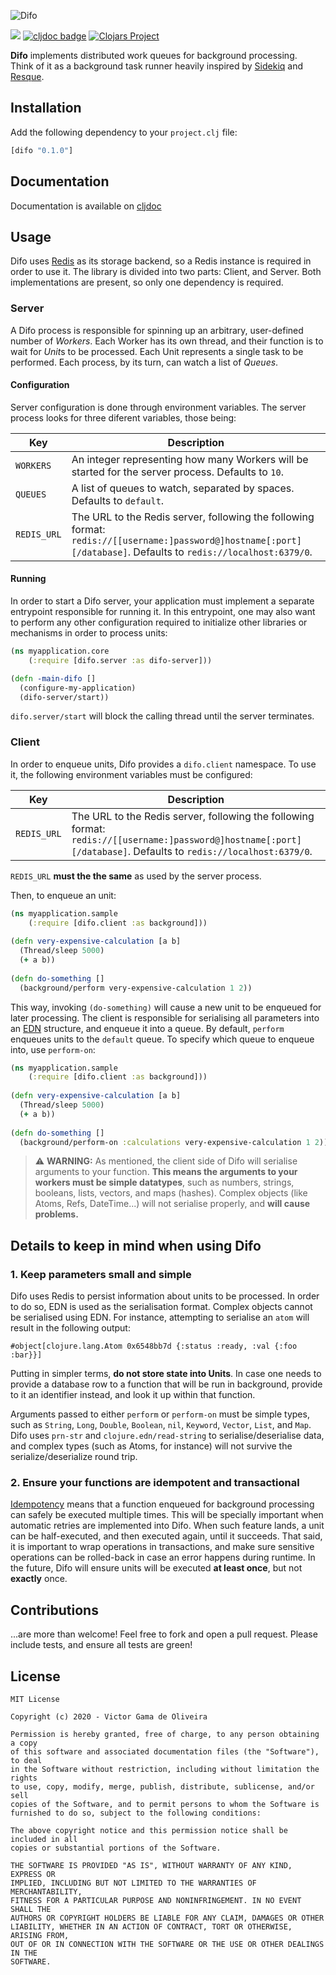 ![Difo](https://user-images.githubusercontent.com/77198/85149541-cbbf4500-b227-11ea-9c93-ecf773516939.png)

![](https://github.com/heyvito/difo/workflows/Test/badge.svg)
[![cljdoc badge](https://cljdoc.org/badge/difo/difo)](https://cljdoc.org/d/difo/difo/CURRENT)
[![Clojars Project](https://img.shields.io/clojars/v/difo.svg)](https://clojars.org/difo)

**Difo** implements distributed work queues for background processing.<br/>
Think of it as a background task runner heavily inspired by [Sidekiq](https://github.com/mperham/sidekiq/) and [Resque](https://github.com/github/resque).

## Installation

Add the following dependency to your `project.clj` file:

```clojure
[difo "0.1.0"]
```

## Documentation

Documentation is available on [cljdoc](https://cljdoc.org/d/difo/difo/CURRENT)

## Usage

Difo uses [Redis](https://redis.io) as its storage backend, so a Redis instance is required in order to use it.
The library is divided into two parts: Client, and Server. Both implementations are present, so only one dependency is required.

### Server
A Difo process is responsible for spinning up an arbitrary, user-defined number of *Workers*. Each Worker has its own thread, and their function is to wait for *Unit*s to be processed. Each Unit represents a single task to be performed. Each process, by its turn, can watch a list of *Queues*.

#### Configuration
Server configuration is done through environment variables. The server process looks for three diferent variables, those being:

| Key         | Description |
|-------------|-------------|
| `WORKERS`   | An integer representing how many Workers will be started for the server process. Defaults to `10`. |
| `QUEUES`    | A list of queues to watch, separated by spaces. Defaults to `default`. |
| `REDIS_URL` | The URL to the Redis server, following the following format: `redis://[[username:]password@]hostname[:port][/database]`. Defaults to `redis://localhost:6379/0`. |

#### Running

In order to start a Difo server, your application must implement a separate entrypoint responsible for running it. In this entrypoint, one may also want to perform any other configuration required to initialize other libraries or mechanisms in order to process units:

```clojure
(ns myapplication.core
    (:require [difo.server :as difo-server]))

(defn -main-difo []
  (configure-my-application)
  (difo-server/start))
```

`difo.server/start` will block the calling thread until the server terminates.

### Client
In order to enqueue units, Difo provides a `difo.client` namespace. To use it, the following environment variables must be configured:

| Key         | Description |
|-------------|-------------|
| `REDIS_URL` | The URL to the Redis server, following the following format: `redis://[[username:]password@]hostname[:port][/database]`. Defaults to `redis://localhost:6379/0`. |

`REDIS_URL` **must the the same** as used by the server process.

Then, to enqueue an unit:

```clojure
(ns myapplication.sample
    (:require [difo.client :as background]))
    
(defn very-expensive-calculation [a b]
  (Thread/sleep 5000)
  (+ a b))
  
(defn do-something []
  (background/perform very-expensive-calculation 1 2))
```

This way, invoking `(do-something)` will cause a new unit to be enqueued for later processing. The client is responsible for serialising all parameters into an [EDN](https://github.com/edn-format/edn) structure, and enqueue it into a queue. By default, `perform` enqueues units to the `default` queue. To specify which queue to enqueue into, use `perform-on`:

```clojure
(ns myapplication.sample
    (:require [difo.client :as background]))
    
(defn very-expensive-calculation [a b]
  (Thread/sleep 5000)
  (+ a b))
  
(defn do-something []
  (background/perform-on :calculations very-expensive-calculation 1 2))
```

> :warning: **WARNING:** As mentioned, the client side of Difo will serialise arguments to your function. **This means the arguments to your workers must be simple datatypes**, such as numbers, strings, booleans, lists, vectors, and maps (hashes). Complex objects (like Atoms, Refs, DateTime...) will not serialise properly, and **will cause problems.**

## Details to keep in mind when using Difo

### 1. Keep parameters small and simple
Difo uses Redis to persist information about units to be processed. In order to do so, EDN is used as the serialisation format.
Complex objects cannot be serialised using EDN. For instance, attempting to serialise an `atom` will result in the following output:

```
#object[clojure.lang.Atom 0x6548bb7d {:status :ready, :val {:foo :bar}}]
```

Putting in simpler terms, **do not store state into Units**. In case one needs to provide a database row to a function that will be run in background, provide to it an identifier instead, and look it up within that function.

Arguments passed to either `perform` or `perform-on` must be simple types, such as `String`, `Long`, `Double`, `Boolean`, `nil`, `Keyword`, `Vector`, `List`, and `Map`. Difo uses `prn-str` and `clojure.edn/read-string` to serialise/deserialise data, and complex types (such as Atoms, for instance) will not survive the serialize/deserialize round trip.

### 2. Ensure your functions are idempotent and transactional
[Idempotency](https://en.wikipedia.org/wiki/Idempotence) means that a function enqueued for background processing can safely be executed multiple times. This will be specially important when automatic retries are implemented into Difo. When such feature lands, a unit can be half-executed, and then executed again, until it succeeds. That said, it is important to wrap operations in transactions, and make sure sensitive operations can be rolled-back in case an error happens during runtime.
In the future, Difo will ensure units will be executed **at least once**, but not **exactly** once.


## Contributions

...are more than welcome!
Feel free to fork and open a pull request. Please include tests, and ensure all tests are green!

## License

```
MIT License

Copyright (c) 2020 - Victor Gama de Oliveira

Permission is hereby granted, free of charge, to any person obtaining a copy
of this software and associated documentation files (the "Software"), to deal
in the Software without restriction, including without limitation the rights
to use, copy, modify, merge, publish, distribute, sublicense, and/or sell
copies of the Software, and to permit persons to whom the Software is
furnished to do so, subject to the following conditions:

The above copyright notice and this permission notice shall be included in all
copies or substantial portions of the Software.

THE SOFTWARE IS PROVIDED "AS IS", WITHOUT WARRANTY OF ANY KIND, EXPRESS OR
IMPLIED, INCLUDING BUT NOT LIMITED TO THE WARRANTIES OF MERCHANTABILITY,
FITNESS FOR A PARTICULAR PURPOSE AND NONINFRINGEMENT. IN NO EVENT SHALL THE
AUTHORS OR COPYRIGHT HOLDERS BE LIABLE FOR ANY CLAIM, DAMAGES OR OTHER
LIABILITY, WHETHER IN AN ACTION OF CONTRACT, TORT OR OTHERWISE, ARISING FROM,
OUT OF OR IN CONNECTION WITH THE SOFTWARE OR THE USE OR OTHER DEALINGS IN THE
SOFTWARE.
```
